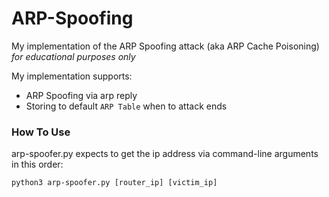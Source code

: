 # ARP-Spoofing
My implementation of the ARP Spoofing attack (aka ARP Cache Poisoning)
*for educational purposes only*

My implementation supports:
- ARP Spoofing via arp reply
- Storing to default `ARP Table` when to attack ends

### How To Use
arp-spoofer.py expects to get the ip address via command-line arguments in this order:

`python3 arp-spoofer.py [router_ip] [victim_ip]`
